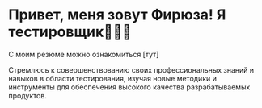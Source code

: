 # Привет, меня зовут Фирюза! Я тестировщик👩🏻‍💻

С моим резюме можно ознакомиться [тут]

Стремлюсь к совершенствованию своих профессиональных знаний и навыков в области тестирования, изучая новые методики и инструменты для обеспечения высокого качества разрабатываемых продуктов.
